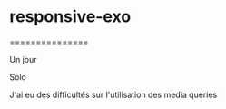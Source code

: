 # responsive-exo
===============

Un jour

Solo

J'ai eu des difficultés sur l'utilisation des media queries

